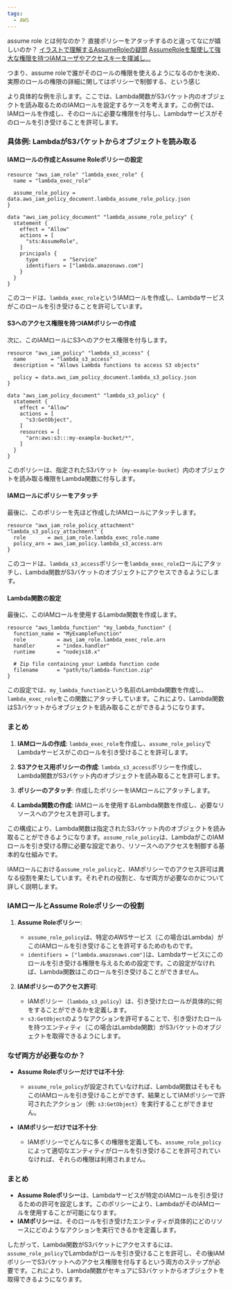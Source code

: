 ```yaml
---
tags:
  - AWS
---
```


assume role とは何なのか？
直接ポリシーをアタッチするのと違ってなにが嬉しいのか？
[イラストで理解するAssumeRoleの疑問](https://zenn.dev/fdnsy/articles/e98c43d9c3f611)
[AssumeRoleを駆使して強大な権限を持つIAMユーザやアクセスキーを撲滅し...](https://qiita.com/odayushin/items/4f85f381a5906a2320ab)

つまり、assume roleで誰がそのロールの権限を使えるようになるのかを決め、実際のロールの権限の詳細に関してはポリシーで制御する、という感じ

より具体的な例を示します。ここでは、Lambda関数がS3バケット内のオブジェクトを読み取るためのIAMロールを設定するケースを考えます。この例では、IAMロールを作成し、そのロールに必要な権限を付与し、Lambdaサービスがそのロールを引き受けることを許可します。

### 具体例: LambdaがS3バケットからオブジェクトを読み取る

#### IAMロールの作成とAssume Roleポリシーの設定

```hcl
resource "aws_iam_role" "lambda_exec_role" {
  name = "lambda_exec_role"

  assume_role_policy = data.aws_iam_policy_document.lambda_assume_role_policy.json
}

data "aws_iam_policy_document" "lambda_assume_role_policy" {
  statement {
    effect = "Allow"
    actions = [
      "sts:AssumeRole",
    ]
    principals {
      type        = "Service"
      identifiers = ["lambda.amazonaws.com"]
    }
  }
}
```

このコードは、`lambda_exec_role`というIAMロールを作成し、Lambdaサービスがこのロールを引き受けることを許可しています。

#### S3へのアクセス権限を持つIAMポリシーの作成

次に、このIAMロールにS3へのアクセス権限を付与します。
```hcl
resource "aws_iam_policy" "lambda_s3_access" {
  name        = "lambda_s3_access"
  description = "Allows Lambda functions to access S3 objects"

  policy = data.aws_iam_policy_document.lambda_s3_policy.json
}

data "aws_iam_policy_document" "lambda_s3_policy" {
  statement {
    effect = "Allow"
    actions = [
      "s3:GetObject",
    ]
    resources = [
      "arn:aws:s3:::my-example-bucket/*",
    ]
  }
}
```
このポリシーは、指定されたS3バケット（`my-example-bucket`）内のオブジェクトを読み取る権限をLambda関数に付与します。

#### IAMロールにポリシーをアタッチ

最後に、このポリシーを先ほど作成したIAMロールにアタッチします。

```hcl
resource "aws_iam_role_policy_attachment" "lambda_s3_policy_attachment" {
  role       = aws_iam_role.lambda_exec_role.name
  policy_arn = aws_iam_policy.lambda_s3_access.arn
}
```
このコードは、`lambda_s3_access`ポリシーを`lambda_exec_role`ロールにアタッチし、Lambda関数がS3バケットのオブジェクトにアクセスできるようにします。

#### Lambda関数の設定

最後に、このIAMロールを使用するLambda関数を作成します。
```hcl
resource "aws_lambda_function" "my_lambda_function" {
  function_name = "MyExampleFunction"
  role          = aws_iam_role.lambda_exec_role.arn
  handler       = "index.handler"
  runtime       = "nodejs18.x"

  # Zip file containing your Lambda function code
  filename      = "path/to/lambda-function.zip"
}
```
この設定では、`my_lambda_function`という名前のLambda関数を作成し、`lambda_exec_role`をこの関数にアタッチしています。これにより、Lambda関数はS3バケットからオブジェクトを読み取ることができるようになります。

### まとめ

1. **IAMロールの作成**: `lambda_exec_role`を作成し、`assume_role_policy`でLambdaサービスがこのロールを引き受けることを許可します。
    
2. **S3アクセス用ポリシーの作成**: `lambda_s3_access`ポリシーを作成し、Lambda関数がS3バケット内のオブジェクトを読み取ることを許可します。
    
3. **ポリシーのアタッチ**: 作成したポリシーをIAMロールにアタッチします。
    
4. **Lambda関数の作成**: IAMロールを使用するLambda関数を作成し、必要なリソースへのアクセスを許可します。
    

この構成により、Lambda関数は指定されたS3バケット内のオブジェクトを読み取ることができるようになります。`assume_role_policy`は、LambdaがこのIAMロールを引き受ける際に必要な設定であり、リソースへのアクセスを制御する基本的な仕組みです。

IAMロールにおける`assume_role_policy`と、IAMポリシーでのアクセス許可は異なる役割を果たしています。それぞれの役割と、なぜ両方が必要なのかについて詳しく説明します。

### IAMロールとAssume Roleポリシーの役割

1. **Assume Roleポリシー**:
    
    - `assume_role_policy`は、特定のAWSサービス（この場合はLambda）がこのIAMロールを引き受けることを許可するためのものです。
    - `identifiers = ["lambda.amazonaws.com"]`は、Lambdaサービスにこのロールを引き受ける権限を与えるための設定です。この設定がなければ、Lambda関数はこのロールを引き受けることができません。
2. **IAMポリシーのアクセス許可**:
    
    - IAMポリシー（`lambda_s3_policy`）は、引き受けたロールが具体的に何をすることができるかを定義します。
    - `s3:GetObject`のようなアクションを許可することで、引き受けたロールを持つエンティティ（この場合はLambda関数）がS3バケットのオブジェクトを取得できるようにします。

### なぜ両方が必要なのか？

- **Assume Roleポリシーだけでは不十分**:
    
    - `assume_role_policy`が設定されていなければ、Lambda関数はそもそもこのIAMロールを引き受けることができず、結果としてIAMポリシーで許可されたアクション（例: `s3:GetObject`）を実行することができません。
- **IAMポリシーだけでは不十分**:
    
    - IAMポリシーでどんなに多くの権限を定義しても、`assume_role_policy`によって適切なエンティティがロールを引き受けることを許可されていなければ、それらの権限は利用されません。

### まとめ

- **Assume Roleポリシー**は、Lambdaサービスが特定のIAMロールを引き受けるための許可を設定します。このポリシーにより、LambdaがそのIAMロールを使用することが可能になります。
- **IAMポリシー**は、そのロールを引き受けたエンティティが具体的にどのリソースにどのようなアクションを実行できるかを定義します。

したがって、Lambda関数がS3バケットにアクセスするには、`assume_role_policy`でLambdaがロールを引き受けることを許可し、その後IAMポリシーでS3バケットへのアクセス権限を付与するという両方のステップが必要です。これにより、Lambda関数がセキュアにS3バケットからオブジェクトを取得できるようになります。